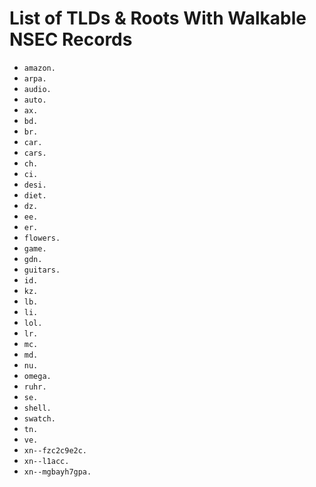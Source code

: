 # List of TLDs & Roots With Walkable NSEC Records

* `amazon.`
* `arpa.`
* `audio.`
* `auto.`
* `ax.`
* `bd.`
* `br.`
* `car.`
* `cars.`
* `ch.`
* `ci.`
* `desi.`
* `diet.`
* `dz.`
* `ee.`
* `er.`
* `flowers.`
* `game.`
* `gdn.`
* `guitars.`
* `id.`
* `kz.`
* `lb.`
* `li.`
* `lol.`
* `lr.`
* `mc.`
* `md.`
* `nu.`
* `omega.`
* `ruhr.`
* `se.`
* `shell.`
* `swatch.`
* `tn.`
* `ve.`
* `xn--fzc2c9e2c.`
* `xn--l1acc.`
* `xn--mgbayh7gpa.`
